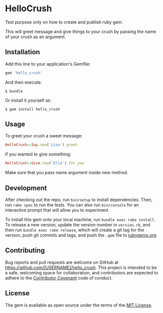 # HelloCrush

Test purpose only on how to create and publish ruby gem.

This will greet message and give things to your crush by passing the name of your crush as an argument.

## Installation

Add this line to your application's Gemfile:

```ruby
gem 'hello_crush'
```

And then execute:

    $ bundle

Or install it yourself as:

    $ gem install hello_crush

## Usage

To greet your crush a sweet message:

```ruby
HelloCrush::Say.new('Liza').greet
```

If you wanted to give something:

```ruby
HelloCrush::Give.new('Ella').for_you
```

Make sure that you pass name argument inside new method.
## Development

After checking out the repo, run `bin/setup` to install dependencies. Then, run `rake spec` to run the tests. You can also run `bin/console` for an interactive prompt that will allow you to experiment.

To install this gem onto your local machine, run `bundle exec rake install`. To release a new version, update the version number in `version.rb`, and then run `bundle exec rake release`, which will create a git tag for the version, push git commits and tags, and push the `.gem` file to [rubygems.org](https://rubygems.org).

## Contributing

Bug reports and pull requests are welcome on GitHub at https://github.com/[USERNAME]/hello_crush. This project is intended to be a safe, welcoming space for collaboration, and contributors are expected to adhere to the [Contributor Covenant](http://contributor-covenant.org) code of conduct.


## License

The gem is available as open source under the terms of the [MIT License](http://opensource.org/licenses/MIT).

